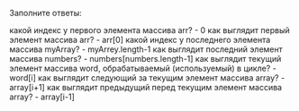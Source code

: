 Заполните ответы:

какой индекс у первого элемента массива arr? - 0
как выглядит первый элемент массива arr? - arr[0]
какой индекс у последнего элемента массива myArray? - myArrey.length-1
как выглядит последний элемент массива numbers? - numbers[numbers.length-1]
как выглядит текущий элемент массива word, обрабатываемый (используемый) в цикле? - word[i]
как выглядит следующий за текущим элемент массива array? - array[i+1]
как выглядит предыдущий перед текущим элемент массива array? - array[i-1]